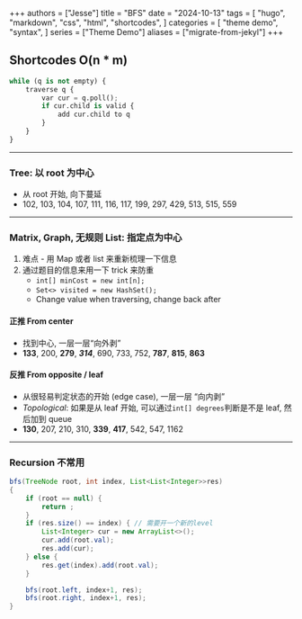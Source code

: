 +++
authors = ["Jesse"]
title = "BFS"
date = "2024-10-13"
tags = [
    "hugo",
    "markdown",
    "css",
    "html",
    "shortcodes",
]
categories = [
    "theme demo",
    "syntax",
]
series = ["Theme Demo"]
aliases = ["migrate-from-jekyl"]
+++

## Shortcodes O(n \* m)

```python
while (q is not empty) {
	traverse q {
		var cur = q.poll();
		if cur.child is valid {
			add cur.child to q
		}
	}
}
```

---

### Tree: 以 root 为中心

- 从 root 开始, 向下蔓延
- 102, 103, 104, 107, 111, 116, 117, 199, 297, 429, 513, 515, 559

---

### Matrix, Graph, 无规则 List: 指定点为中心

1. 难点 - 用 Map 或者 list 来重新梳理一下信息
2. 通过题目的信息来用一下 trick 来防重
   - `int[] minCost = new int[n];`
   - `Set<> visited = new HashSet();`
   - Change value when traversing, change back after

#### 正推 From center

- 找到中心, 一层一层“向外剥”
- **133**, 200, **279**, **_314_**, 690, 733, 752, **787**, **815**, **863**

#### 反推 From opposite / leaf

- 从很轻易判定状态的开始 (edge case), 一层一层 “向内剥”
- _Topological_: 如果是从 leaf 开始, 可以通过`int[] degrees`判断是不是 leaf, 然后加到 queue
- **130**, 207, 210, 310, **339**, **417**, 542, 547, 1162

---

### Recursion 不常用

```java
bfs(TreeNode root, int index, List<List<Integer>>res)
{
	if (root == null) {
		return ;
	}
	if (res.size() == index) { // 需要开一个新的level
		List<Integer> cur = new ArrayList<>();
		cur.add(root.val);
		res.add(cur);
	} else {
		res.get(index).add(root.val);
	}

	bfs(root.left, index+1, res);
	bfs(root.right, index+1, res);
}
```
